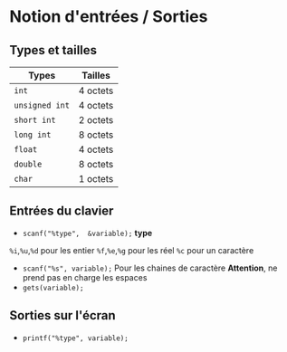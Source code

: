 ﻿# Notion d'entrées / Sorties

## Types et tailles

| Types | Tailles |
|--|--|
| `int` | 4 octets |
| `unsigned int` | 4 octets |
| `short int` | 2 octets |
| `long int` | 8 octets |
| `float` | 4 octets |
| `double` | 8 octets |
| `char` | 1 octets |

## Entrées du clavier

 - `scanf("%type",  &variable);`
**type**

`%i`,`%u`,`%d`	pour les entier
`%f`,`%e`,`%g`  pour les réel
`%c` pour un caractère

 - `scanf("%s", variable);`
	 Pour les chaines de caractère
	 **Attention**, ne prend pas en charge les espaces
 - `gets(variable);`
 
 ## Sorties sur l'écran
 
- `printf("%type", variable);`
